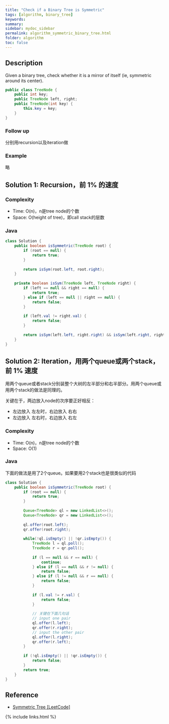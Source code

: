```yaml
---
title: "Check if a Binary Tree is Symmetric"
tags: [algorithm, binary_tree]
keywords:
summary:
sidebar: mydoc_sidebar
permalink: algorithm_symmetric_binary_tree.html
folder: algorithm
toc: false
---
```


## Description
Given a binary tree, check whether it is a mirror of itself (ie, symmetric around its center).
```java
public class TreeNode {
    public int key;
    public TreeNode left, right;
    public TreeNode(int key) {
        this.key = key;
    }
}
```

### Follow up
分别用recursion以及iteration做

### Example
略

## Solution 1: Recursion，前 1% 的速度

### Complexity
* Time: O(n)，n是tree node的个数
* Space: O(height of tree)，即call stack的层数

### Java
```java
class Solution {
    public boolean isSymmetric(TreeNode root) {
        if (root == null) {
            return true;
        }
        
        return isSym(root.left, root.right);
    }
    
    private boolean isSym(TreeNode left, TreeNode right) {
        if (left == null && right == null) {
            return true;
        } else if (left == null || right == null) {
            return false;
        }
        
        if (left.val != right.val) {
            return false;
        }
        
        return isSym(left.left, right.right) && isSym(left.right, right.left);
    }
}
```

## Solution 2: Iteration，用两个queue或两个stack，前 1% 速度
用两个queue或者stack分别装整个大树的左半部分和右半部分。用两个queue或用两个stack的做法是同理的。

关键在于，两边放入node的次序要正好相反：
* 左边放入 左左时，右边放入 右右
* 左边放入 左右时，右边放入 右左

### Complexity
* Time: O(n)，n是tree node的个数
* Space: O(1)

### Java
下面的做法是用了2个queue。如果要用2个stack也是很类似的代码
```java
class Solution {
    public boolean isSymmetric(TreeNode root) {
        if (root == null) {
            return true;
        }
        
        Queue<TreeNode> ql = new LinkedList<>();
        Queue<TreeNode> qr = new LinkedList<>();
        
        ql.offer(root.left);
        qr.offer(root.right);
        
        while(!ql.isEmpty() || !qr.isEmpty()) {
            TreeNode l = ql.poll();
            TreeNode r = qr.poll();
            
            if (l == null && r == null) {
                continue;
            } else if (l == null && r != null) {
                return false;
            } else if (l != null && r == null) {
                return false;
            }
            
            if (l.val != r.val) {
                return false;
            }
            
            // 关键在下面几句话
            // input one pair
            ql.offer(l.left);
            qr.offer(r.right);
            // input the other pair
            ql.offer(l.right);
            qr.offer(r.left);
        }
        
        if (!ql.isEmpty() || !qr.isEmpty()) {
            return false;
        }
        return true;
    }
}
```

## Reference
* [Symmetric Tree [LeetCode]](https://leetcode.com/problems/symmetric-tree/description/)

{% include links.html %}
